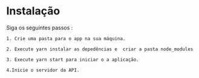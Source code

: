 # Instalação
Siga os seguintes passos :


    1. Crie uma pasta para o app na sua máquina.

    2. Execute yarn instalar as depedências e  criar a pasta node_modules

    3. Execute yarn start para iniciar o a aplicação.

    4.Inicie o servidor da API.

